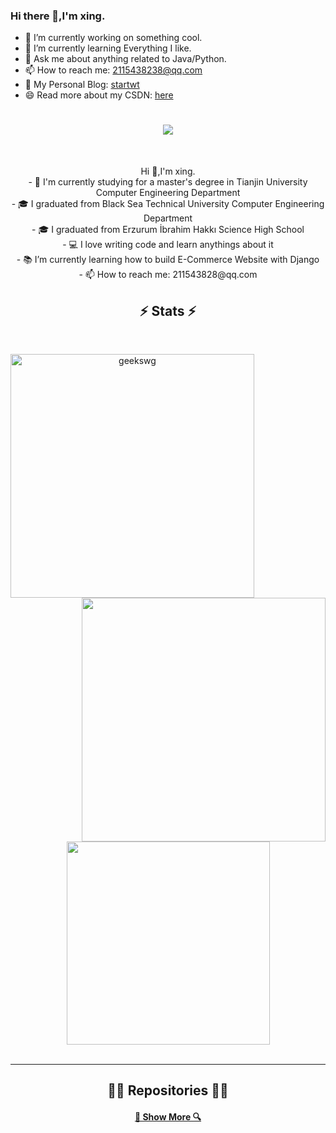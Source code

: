 ### Hi there 👋,I'm xing.

- 🔭 I’m currently working on something cool.
- 🌱 I’m currently learning Everything I like.
- 💬 Ask me about anything related to Java/Python.
- 📫 How to reach me: 2115438238@qq.com
- 📝 My Personal Blog: [startwt](https://xingstar.top)
- 😄 Read more about my CSDN: [here](https://blog.csdn.net/qq_73340809?spm=1010.2135.3001.5343)


 
<h1 align="center">
  <a href="https://git.io/typing-svg">
    <img src="https://readme-typing-svg.herokuapp.com/?lines=Hello,+World!+👋;Welcome+Here,+My+Buddy....;Nice+to+meet+you!&center=true&size=30">
  </a>
</h1>
<br>
<p align="center">
  Hi 👋,I'm xing.
  <br>
  - 🔬 I'm currently studying for a master's degree in Tianjin University Computer Engineering Department
  <br>
  - 🎓 I graduated from Black Sea Technical University Computer Engineering Department
  <br>
  - 🎓 I graduated from Erzurum İbrahim Hakkı Science High School
  <br>
  - 💻 I love writing code and learn anythings about it
  <br>
  - 📚 I’m currently learning how to build E-Commerce Website with Django
  <br>
  - 📫 How to reach me: 211543828@qq.com
</p>
 
<h2 align="center">⚡ Stats ⚡</h2>
<br>
<p align=center>
  <div align=center>
    <a href="https://github.com" title="Go to Source">
      <img align="left" width=390 src="https://github-readme-streak-stats.herokuapp.com/?user=xingstar520&theme=react&border=61dafb&hide_border=true" alt="geekswg" />
    </a>
    <a href="https://github.com" title="Go to Source">
      <img align="right" width=390 src="https://github-readme-stats.vercel.app/api?username=xingstar520&show_icons=true&theme=react&border_color=61dafb&hide_border=true" />
    </a>
  </div>
  <br><br><br><br><br><br><br><br><br>
  <div align=center>
    <a href="https://github.com">
      <img width=325 align="center" src="https://github-readme-stats.vercel.app/api/top-langs/?username=xingstar520&hide=c%23,powershell,Mathematica,Ruby,Objective-C,Objective-C%2b%2b,Cuda&title_color=61dafb&text_color=ffffff&icon_color=61dafb&bg_color=20232a&langs_count=8&layout=compact&border_color=61dafb&hide_border=true" />
    </a>
  </div>
  <br>
  
</p>
<hr>
 
<h2 align="center">👨‍💻 Repositories 👨‍💻</h2>




<h4 align="center">
  <a href="https://github.com/xingstar520?tab=repositories" title="Show Repositories">🔎 Show More 🔍</a>
</h4>
